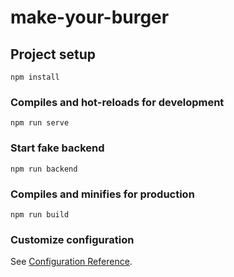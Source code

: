 # make-your-burger

## Project setup
```
npm install
```

### Compiles and hot-reloads for development
```
npm run serve
```
### Start fake backend
```
npm run backend
```

### Compiles and minifies for production
```
npm run build
```

### Customize configuration
See [Configuration Reference](https://cli.vuejs.org/config/).
